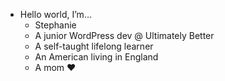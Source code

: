 - Hello world, I’m…
  - Stephanie
  - A junior WordPress dev @ Ultimately Better
  - A self-taught lifelong learner
  - An American living in England
  - A mom ❤
